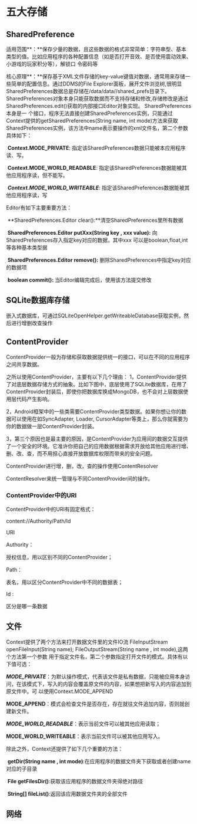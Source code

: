 # 五大存储

## SharedPreference

适用范围**：**保存少量的数据，且这些数据的格式非常简单：字符串型、基本类型的值。比如应用程序的各种配置信息（如是否打开音效、是否使用震动效果、小游戏的玩家积分等），解锁口 令密码等

​    核心原理**：**保存基于XML文件存储的key-value键值对数据，通常用来存储一些简单的配置信息。通过DDMS的File Explorer面板，展开文件浏览树,很明显SharedPreferences数据总是存储在/data/data/<package name>/shared_prefs目录下。SharedPreferences对象本身只能获取数据而不支持存储和修改,存储修改是通过SharedPreferences.edit()获取的内部接口Editor对象实现。 SharedPreferences本身是一 个接口，程序无法直接创建SharedPreferences实例，只能通过Context提供的getSharedPreferences(String name, int mode)方法来获取SharedPreferences实例，该方法中name表示要操作的xml文件名，第二个参数具体如下：

​                 **Context.MODE_PRIVATE**: 指定该SharedPreferences数据只能被本应用程序读、写。

​                 **Context.MODE_WORLD_READABLE**:  指定该SharedPreferences数据能被其他应用程序读，但不能写。

​                 ***Context.MODE_WORLD_WRITEABLE***:  指定该SharedPreferences数据能被其他应用程序读，写

Editor有如下主要重要方法：

​                 **SharedPreferences.Editor clear():**清空SharedPreferences里所有数据

​                 **SharedPreferences.Editor putXxx(String key , xxx value):** 向SharedPreferences存入指定key对应的数据，其中xxx 可以是boolean,float,int等各种基本类型据

​                 **SharedPreferences.Editor remove():** 删除SharedPreferences中指定key对应的数据项

​                 **boolean commit():** 当Editor编辑完成后，使用该方法提交修改



## SQLite数据库存储

嵌入式数据库，可通过SQLiteOpenHelper.getWriteableDatabase获取实例，然后进行增删改查操作

## ContentProvider

ContentProvider一般为存储和获取数据提供统一的接口，可以在不同的应用程序之间共享数据。

之所以使用ContentProvider，主要有以下几个理由：
 1，ContentProvider提供了对底层数据存储方式的抽象。比如下图中，底层使用了SQLite数据库，在用了ContentProvider封装后，即使你把数据库换成MongoDB，也不会对上层数据使用层代码产生影响。

2，Android框架中的一些类需要ContentProvider类型数据。如果你想让你的数据可以使用在如SyncAdapter, Loader, CursorAdapter等类上，那么你就需要为你的数据做一层ContentProvider封装。

3，第三个原因也是最主要的原因，是ContentProvider为应用间的数据交互提供了一个安全的环境。它准许你把自己的应用数据根据需求开放给其他应用进行增、删、改、查，而不用担心直接开放数据库权限而带来的安全问题。



ContentProvider进行增，删，改，查的操作使用ContentResolver

ContentResolver来统一管理与不同ContentProvider间的操作。





### ContentProvider中的URI

ContentProvider中的URI有固定格式：

content://Authority/Path/Id



URI

Authority：

授权信息，用以区别不同的ContentProvider；

Path：

表名，用以区分ContentProvider中不同的数据表；

Id :

区分是哪一条数据



## 文件

Context提供了两个方法来打开数据文件里的文件IO流 FileInputStream openFileInput(String name); FileOutputStream(String name , int mode),这两个方法第一个参数 用于指定文件名，第二个参数指定打开文件的模式。具体有以下值可选：

​             ***MODE_PRIVATE***：为默认操作模式，代表该文件是私有数据，只能被应用本身访问，在该模式下，写入的内容会覆盖原文件的内容，如果想把新写入的内容追加到原文件中。可   以使用Context.MODE_APPEND

​             **MODE_APPEND**：模式会检查文件是否存在，存在就往文件追加内容，否则就创建新文件。

​             ***MODE_WORLD_READABLE***：表示当前文件可以被其他应用读取；

​             **MODE_WORLD_WRITEABLE**：表示当前文件可以被其他应用写入。

 除此之外，Context还提供了如下几个重要的方法：

​             **getDir(String name , int mode)**:在应用程序的数据文件夹下获取或者创建name对应的子目录

​             **File getFilesDir()**:获取该应用程序的数据文件夹得绝对路径

​             **String[] fileList()**:返回该应用数据文件夹的全部文件

## 网络
